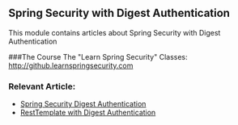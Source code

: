 ##  Spring Security with Digest Authentication

This module contains articles about Spring Security with Digest Authentication

###The Course
The "Learn Spring Security" Classes: http://github.learnspringsecurity.com

### Relevant Article: 
- [Spring Security Digest Authentication](http://www.baeldung.com/spring-security-digest-authentication)
- [RestTemplate with Digest Authentication](http://www.baeldung.com/resttemplate-digest-authentication)


